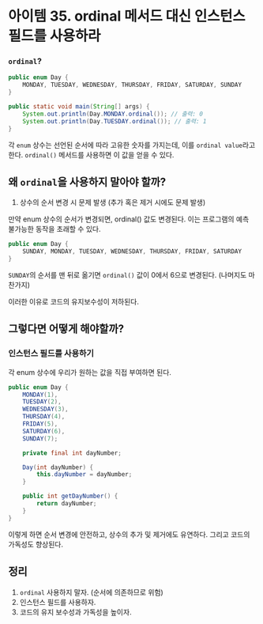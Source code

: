 # 아이템 35. ordinal 메서드 대신 인스턴스 필드를 사용하라

### `ordinal`?

```java
public enum Day {
    MONDAY, TUESDAY, WEDNESDAY, THURSDAY, FRIDAY, SATURDAY, SUNDAY
}

public static void main(String[] args) {
    System.out.println(Day.MONDAY.ordinal()); // 출력: 0
    System.out.println(Day.TUESDAY.ordinal()); // 출력: 1
}
```

각 `enum` 상수는 선언된 순서에 따라 고유한 숫자를 가지는데, 이를 `ordinal value`라고 한다. `ordinal()` 메서드를 사용하면 이 값을 얻을 수 있다.

## 왜 `ordinal`을 사용하지 말아야 할까?

1. 상수의 순서 변경 시 문제 발생 (추가 혹은 제거 시에도 문제 발생)

만약 enum 상수의 순서가 변경되면, ordinal() 값도 변경된다. 이는 프로그램의 예측 불가능한 동작을 초래할 수 있다.

```java
public enum Day {
    SUNDAY, MONDAY, TUESDAY, WEDNESDAY, THURSDAY, FRIDAY, SATURDAY
}
```

`SUNDAY`의 순서를 맨 뒤로 옮기면 `ordinal()` 값이 0에서 6으로 변경된다. (나머지도 마찬가지)

이러한 이유로 코드의 유지보수성이 저하된다.

## 그렇다면 어떻게 해야할까?

### 인스턴스 필드를 사용하기

각 enum 상수에 우리가 원하는 값을 직접 부여하면 된다.

```java
public enum Day {
    MONDAY(1),
    TUESDAY(2),
    WEDNESDAY(3),
    THURSDAY(4),
    FRIDAY(5),
    SATURDAY(6),
    SUNDAY(7);

    private final int dayNumber;

    Day(int dayNumber) {
        this.dayNumber = dayNumber;
    }

    public int getDayNumber() {
        return dayNumber;
    }
}
```

이렇게 하면 순서 변경에 안전하고, 상수의 추가 및 제거에도 유연하다. 그리고 코드의 가독성도 향상된다.

## 정리

1. `ordinal` 사용하지 말자. (순서에 의존하므로 위험)
2. 인스턴스 필드를 사용하자.
3. 코드의 유지 보수성과 가독성을 높이자.
